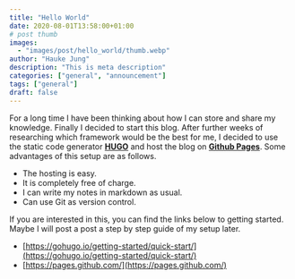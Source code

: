 ```yaml
---
title: "Hello World"
date: 2020-08-01T13:58:00+01:00
# post thumb
images:
  - "images/post/hello_world/thumb.webp"
author: "Hauke Jung"
description: "This is meta description"
categories: ["general", "announcement"]
tags: ["general"]
draft: false
---
```


For a long time I have been thinking about how I can store and share my knowledge. Finally I decided to start this blog. After further weeks of researching which framework would be the best for me, I decided to use the static code generator [**HUGO**](https://gohugo.io/getting-started/quick-start/) and host the blog on [**Github Pages**](https://pages.github.com/). Some advantages of this setup are as follows.

- The hosting is easy.
- It is completely free of charge.
- I can write my notes in markdown as usual.
- Can use Git as version control.


If you are interested in this, you can find the links below to getting started. Maybe I will post a post a step by step guide of my setup later.

- [https://gohugo.io/getting-started/quick-start/](https://gohugo.io/getting-started/quick-start/)
- [https://pages.github.com/](https://pages.github.com/)

